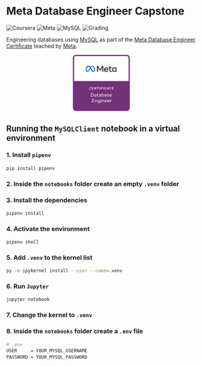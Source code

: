 # Meta Database Engineer Capstone

![Coursera](https://img.shields.io/badge/Coursera-0747a6?style=flat&logo=coursera&logoColor=white)
![Meta](https://img.shields.io/badge/Meta-0668E1?style=flat&logo=meta&logoColor=white)
![MySQL](https://img.shields.io/badge/MySQL-00758F?style=flat&logo=mysql&logoColor=white)
![Grading](https://img.shields.io/badge/Grading-In%20Progress-yellow)

Engineering databases using [MySQL](https://dev.mysql.com/downloads/) as part of the [Meta Database Engineer Certificate](https://www.coursera.org/professional-certificates/meta-back-end-developer) teached by [Meta](https://www.facebook.com/business/learn/back-end-back-end-developer-certificate-coursera).

<p align="center">
    <a href="https://www.credly.com/org/facebook-blueprint/badge/meta-database-engineer-certificate">
        <img src="images/meta-database-cert.png" width="30%" height="30%" />
    </a>
</p>

## Running the `MySQLClient` notebook in a virtual environment

### 1. Install `pipenv`

```bash
pip install pipenv
```

### 2. Inside the `notebooks` folder create an empty `.venv` folder

### 3. Install the dependencies

```bash
pipenv install
```

### 4. Activate the environment

```bash
pipenv shell
```

### 5. Add `.venv` to the kernel list

```bash
py -m ipykernel install --user --name=.venv
```

### 6. Run `Jupyter`

```bash
jupyter notebook
```

### 7. Change the kernel to `.venv`

### 8. Inside the `notebooks` folder create a `.env` file

```bash
# .env
USER     = YOUR_MYSQL_USERNAME
PASSWORD = YOUR_MYSQL_PASSWORD
```
